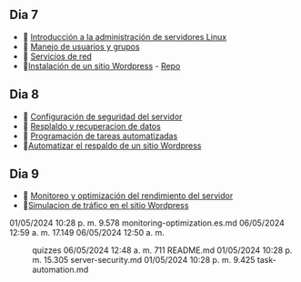 ## Dia 7

- 📗 [Introducción a la administración de servidores Linux](./introduction-linux-server-administration.es.md)
- 📗 [Manejo de usuarios y grupos](./users-groups-management.md)
- 📗 [Servicios de red](./network-services.es.md)
- 🧪[Instalación de un sitio Wordpress](./labs/deploying-wordpress-site.es.md) - [Repo](https://github.com/4GeeksAcademy/deploying-wordpress-debian)

## Dia 8

- 📗 [Configuración de seguridad del servidor](./server-security.es.md)
- 📗 [Resplaldo y recuperacion de datos](./data-backup-recovery.md)
- 📗 [Programación de tareas automatizadas](./task-automation.es.md)
- 🧪[Automatizar el respaldo de un sitio Wordpress](./labs/automate-wordpress-backup.es.md)

## Dia 9

- 📗 [Monitoreo y optimización del rendimiento del servidor](./monitoring-optimization.es.md)
- 🧪[Simulacion de tráfico en el sitio Wordpress](./labs/traffic-simulation.es.md)


01/05/2024  10:28 p. m.             9.578 monitoring-optimization.es.md
06/05/2024  12:59 a. m.            17.149 
06/05/2024  12:50 a. m.    <DIR>          quizzes
06/05/2024  12:48 a. m.               711 README.md
01/05/2024  10:28 p. m.            15.305 server-security.md
01/05/2024  10:28 p. m.             9.425 task-automation.md